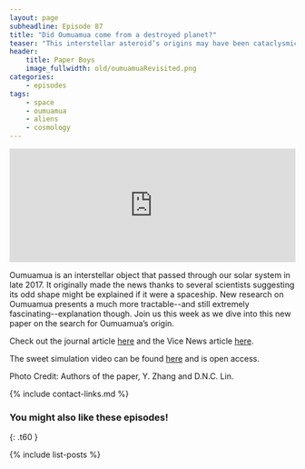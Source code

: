 ```yaml
---
layout: page
subheadline: Episode 87
title: "Did Oumuamua come from a destroyed planet?"
teaser: "This interstellar asteroid’s origins may have been cataclysmic."
header:
    title: Paper Boys
    image_fullwidth: old/oumuamuaRevisited.png
categories:
    - episodes
tags:
    - space
    - oumuamua
    - aliens
    - cosmology
---
```


<iframe src="https://pinecast.com/player/91f543b6-f6cb-42f5-a38e-0e1c7bc34680?theme=thick" seamless height="200" style="border:0" class="pinecast-embed" frameborder="0" width="100%"></iframe>

Oumuamua is an interstellar object that passed through our solar system in late 2017. It originally made the news thanks to several scientists suggesting its odd shape might be explained if it were a spaceship. New research on Oumuamua presents a much more tractable--and still extremely fascinating--explanation though. Join us this week as we dive into this new paper on the search for Oumuamua’s origin.

Check out the journal article [here](https://www.nature.com/articles/s41550-020-1065-8) and the Vice News article [here](https://www.vice.com/en_uk/article/jgez9x/scientists-determine-how-an-outer-space-object-got-shaped-like-a-blunt).

The sweet simulation video can be found [here](https://static-content.springer.com/esm/art%3A10.1038%2Fs41550-020-1065-8/MediaObjects/41550_2020_1065_MOESM2_ESM.mp4) and is open access.

Photo Credit: Authors of the paper, Y. Zhang and D.N.C. Lin.

{% include contact-links.md %}

### You might also like these episodes!
{: .t60 }

{% include list-posts %}
